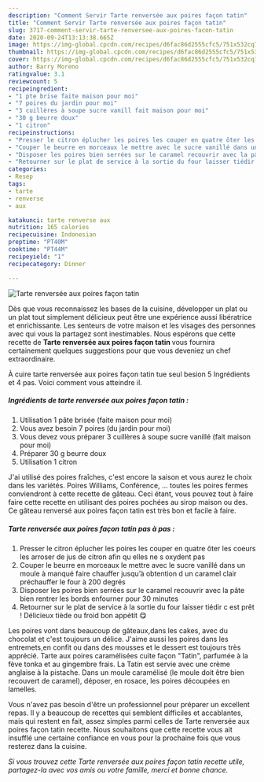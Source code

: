 ```yaml
---
description: "Comment Servir Tarte renversée aux poires façon tatin"
title: "Comment Servir Tarte renversée aux poires façon tatin"
slug: 3717-comment-servir-tarte-renversee-aux-poires-facon-tatin
date: 2020-09-24T13:13:38.665Z
image: https://img-global.cpcdn.com/recipes/d6fac86d2555cfc5/751x532cq70/tarte-renversee-aux-poires-facon-tatin-photo-principale-de-la-recette.jpg
thumbnail: https://img-global.cpcdn.com/recipes/d6fac86d2555cfc5/751x532cq70/tarte-renversee-aux-poires-facon-tatin-photo-principale-de-la-recette.jpg
cover: https://img-global.cpcdn.com/recipes/d6fac86d2555cfc5/751x532cq70/tarte-renversee-aux-poires-facon-tatin-photo-principale-de-la-recette.jpg
author: Barry Moreno
ratingvalue: 3.1
reviewcount: 5
recipeingredient:
- "1 pte brise faite maison pour moi"
- "7 poires du jardin pour moi"
- "3 cuillères à soupe sucre vanill fait maison pour moi"
- "30 g beurre doux"
- "1 citron"
recipeinstructions:
- "Presser le citron éplucher les poires les couper en quatre ôter les coeurs les arroser de jus de citron afin qu elles ne s oxydent pas"
- "Couper le beurre en morceaux le mettre avec le sucre vanillé dans un moule à manqué faire chauffer jusqu’à obtention d un caramel clair préchauffer le four à 200 degrés"
- "Disposer les poires bien serrées sur le caramel recouvrir avec la pâte bien rentrer les bords enfourner pour 30 minutes"
- "Retourner sur le plat de service à la sortie du four laisser tiédir c est prêt ! Délicieux tiède ou froid bon appétit 😋"
categories:
- Resep
tags:
- tarte
- renverse
- aux

katakunci: tarte renverse aux 
nutrition: 165 calories
recipecuisine: Indonesian
preptime: "PT40M"
cooktime: "PT44M"
recipeyield: "1"
recipecategory: Dinner

---
```



![Tarte renversée aux poires façon tatin](https://img-global.cpcdn.com/recipes/d6fac86d2555cfc5/751x532cq70/tarte-renversee-aux-poires-facon-tatin-photo-principale-de-la-recette.jpg)

Dès que vous reconnaissez les bases de la cuisine, développer un plat ou un plat tout simplement délicieux peut être une expérience aussi libératrice et enrichissante. Les senteurs de votre maison et les visages des personnes avec qui vous la partagez sont inestimables. Nous espérons que cette recette de <strong> Tarte renversée aux poires façon tatin </strong> vous fournira certainement quelques suggestions pour que vous deveniez un chef extraordinaire.

<!--inarticleads1-->

À cuire tarte renversée aux poires façon tatin tue seul besion 5 Ingrédients et 4 pas. Voici comment vous atteindre il.

##### Ingrédients de tarte renversée aux poires façon tatin :

1. Utilisation 1 pâte brisée (faite maison pour moi)
1. Vous avez besoin 7 poires (du jardin pour moi)
1. Vous devez vous préparer 3 cuillères à soupe sucre vanillé (fait maison pour moi)
1. Préparer 30 g beurre doux
1. Utilisation 1 citron


J&#39;ai utilisé des poires fraîches, c&#39;est encore la saison et vous aurez le choix dans les variétés. Poires Williams, Conférence, … toutes les poires fermes conviendront à cette recette de gâteau. Ceci étant, vous pouvez tout à faire faire cette recette en utilisant des poires pochées au sirop maison ou des. Ce gâteau renversé aux poires façon tatin est très bon et facile à faire. 

<!--inarticleads2-->

##### Tarte renversée aux poires façon tatin pas à pas :

1. Presser le citron éplucher les poires les couper en quatre ôter les coeurs les arroser de jus de citron afin qu elles ne s oxydent pas
1. Couper le beurre en morceaux le mettre avec le sucre vanillé dans un moule à manqué faire chauffer jusqu’à obtention d un caramel clair préchauffer le four à 200 degrés
1. Disposer les poires bien serrées sur le caramel recouvrir avec la pâte bien rentrer les bords enfourner pour 30 minutes
1. Retourner sur le plat de service à la sortie du four laisser tiédir c est prêt ! Délicieux tiède ou froid bon appétit 😋


Les poires vont dans beaucoup de gâteaux,dans les cakes, avec du chocolat et c&#39;est toujours un délice. J&#39;aime aussi les poires dans les entremets,en confit ou dans des mousses et le dessert est toujours très apprécié. Tarte aux poires caramélisées cuite façon &#34;Tatin&#34;, parfumée à la fève tonka et au gingembre frais. La Tatin est servie avec une crème anglaise à la pistache. Dans un moule caramélisé (le moule doit être bien recouvert de caramel), déposer, en rosace, les poires découpées en lamelles. 

<!--inarticleads1-->

<p>
Vous n'avez pas besoin d'être un professionnel pour préparer un excellent repas. Il y a beaucoup de recettes qui semblent difficiles et accablantes, mais qui restent en fait, assez simples parmi celles de Tarte renversée aux poires façon tatin recette. Nous souhaitons que cette recette vous ait insufflé une certaine confiance en vous pour la prochaine fois que vous resterez dans la cuisine.
</p>

<p>
<i>Si vous trouvez cette Tarte renversée aux poires façon tatin recette utile, partagez-la avec vos amis ou votre famille, merci et bonne chance.</i>
</p>
